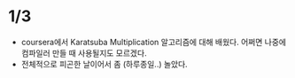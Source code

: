 # 1/3

- coursera에서 Karatsuba Multiplication 알고리즘에 대해 배웠다. 어쩌면 나중에 컴파일러 만들 때 사용될지도 모르겠다.
- 전체적으로 피곤한 날이어서 좀 (하루종일..) 놀았다.